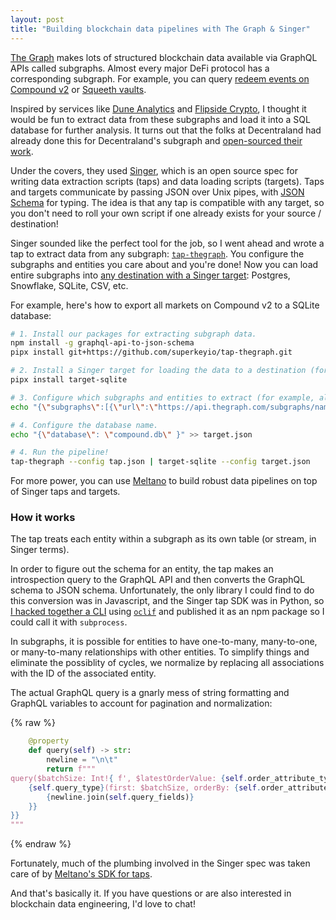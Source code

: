 ```yaml
---
layout: post
title: "Building blockchain data pipelines with The Graph & Singer"
---
```


[The Graph](https://thegraph.com/en/) makes lots of structured blockchain data available via GraphQL APIs called subgraphs. Almost every major DeFi protocol has a corresponding subgraph. For example, you can query [redeem events on Compound v2](https://thegraph.com/hosted-service/subgraph/graphprotocol/compound-v2?query=cDAI%20Transfers) or [Squeeth vaults](https://thegraph.com/explorersubgraph?id=Ao1QSKEQzsnNyyGKR1Faurjmkr6oNVTbgdxy6diAw9r&view=Playground).

Inspired by services like [Dune Analytics](https://dune.com/browse/dashboards) and [Flipside Crypto](https://app.flipsidecrypto.com/velocity?nav=Discover), I thought it would be fun to extract data from these subgraphs and load it into a SQL database for further analysis. It turns out that the folks at Decentraland had already done this for Decentraland's subgraph and [open-sourced their work](https://github.com/decentraland/tap-decentraland-thegraph). 

Under the covers, they used [Singer](https://www.singer.io/), which is an open source spec for writing data extraction scripts (taps) and data loading scripts (targets). Taps and targets communicate by passing JSON over Unix pipes, with [JSON Schema](https://json-schema.org/draft/2020-12/json-schema-core.html) for typing. The idea is that any tap is compatible with any target, so you don't need to roll your own script if one already exists for your source / destination!

Singer sounded like the perfect tool for the job, so I went ahead and wrote a tap to extract data from any subgraph: [`tap-thegraph`](https://github.com/superkeyio/tap-thegraph). You configure the subgraphs and entities you care about and you're done! Now you can load entire subgraphs into [any destination with a Singer target](https://hub.meltano.com/singer/targets/): Postgres, Snowflake, SQLite, CSV, etc.

For example, here's how to export all markets on Compound v2 to a SQLite database:


```bash
# 1. Install our packages for extracting subgraph data.
npm install -g graphql-api-to-json-schema
pipx install git+https://github.com/superkeyio/tap-thegraph.git

# 2. Install a Singer target for loading the data to a destination (for example, SQLite).
pipx install target-sqlite

# 3. Configure which subgraphs and entities to extract (for example, all markets on Compound V2).
echo "{\"subgraphs\":[{\"url\":\"https://api.thegraph.com/subgraphs/name/graphprotocol/compound-v2\",\"entities\":[{\"name\":\"Market\"}]}]}" >> tap.json

# 4. Configure the database name.
echo "{\"database\": \"compound.db\" }" >> target.json

# 4. Run the pipeline!
tap-thegraph --config tap.json | target-sqlite --config target.json
```


For more power, you can use [Meltano](https://docs.meltano.com/getting-started) to build robust data pipelines on top of Singer taps and targets.

### How it works

The tap treats each entity within a subgraph as its own table (or stream, in Singer terms). 

In order to figure out the schema for an entity, the tap makes an introspection query to the GraphQL API and then converts the GraphQL schema to JSON schema. Unfortunately, the only library I could find to do this conversion was in Javascript, and the Singer tap SDK was in Python, so [I hacked together a CLI](https://github.com/superkeyio/graphql-api-to-json-schema) using [`oclif`](https://oclif.io/) and published it as an npm package so I could call it with `subprocess`.

In subgraphs, it is possible for entities to have one-to-many, many-to-one, or many-to-many relationships with other entities. To simplify things and eliminate the possiblity of cycles, we normalize by replacing all associations with the ID of the associated entity. 

The actual GraphQL query is a gnarly mess of string formatting and GraphQL variables to account for pagination and normalization:

{% raw %}
```python
    @property
    def query(self) -> str:
        newline = "\n\t"
        return f"""
query($batchSize: Int!{ f', $latestOrderValue: {self.order_attribute_type}!' if self._latest_order_attribute_value else '' }) {{
    {self.query_type}(first: $batchSize, orderBy: {self.order_attribute}, orderDirection: asc{f', where: {{ {self.order_attribute}_gt: $latestOrderValue }}' if self._latest_order_attribute_value else ''}) {{
        {newline.join(self.query_fields)}
    }}
}}
"""
```
{% endraw %}

Fortunately, much of the plumbing involved in the Singer spec was taken care of by [Meltano's SDK for taps](https://sdk.meltano.com/en/latest/).

And that's basically it. If you have questions or are also interested in blockchain data engineering, I'd love to chat!










